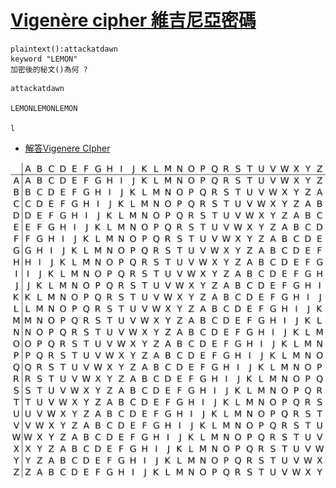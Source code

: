 # [Vigenère cipher 維吉尼亞密碼](https://en.wikipedia.org/wiki/Vigen%C3%A8re_cipher)

```
plaintext():attackatdawn
keyword "LEMON"
加密後的秘文()為何 ?
```
```
attackatdawn

LEMONLEMONLEMON

l

```
- [解答Vigenere CIpher](https://www.youtube.com/watch?v=SkJcmCaHqS0)

![Vigenère_square.png](Vigenère_square.png)
